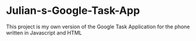# Julian-s-Google-Task-App

This project is my own version of the Google Task Application for the phone written in Javascript and HTML
